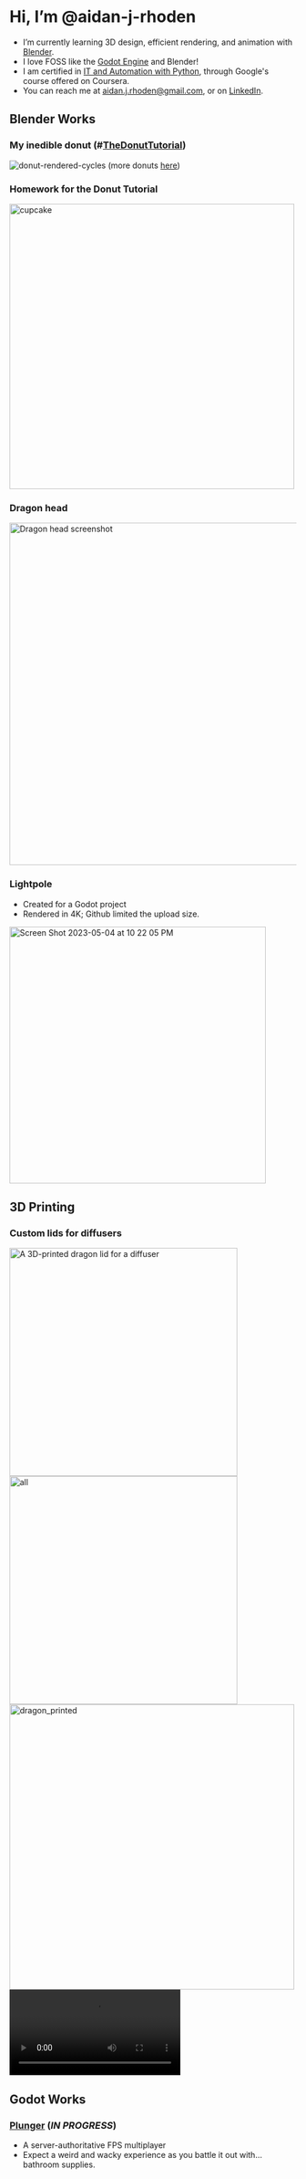 # Hi, I’m @aidan-j-rhoden
- I’m currently learning 3D design, efficient rendering, and animation with [Blender](https://www.blender.org).
- I love FOSS like the [Godot Engine](https://github.com/godotengine/godot) and Blender!
- I am certified in [IT and Automation with Python](https://www.coursera.org/account/accomplishments/specialization/certificate/49JQDZ8ZFN9J), through Google's course offered on Coursera.
- You can reach me at aidan.j.rhoden@gmail.com, or on [LinkedIn](https://www.linkedin.com/in/aidan-rhoden-562aa5255/).

## Blender Works
### My inedible donut (#[TheDonutTutorial](https://www.youtube.com/playlist?list=PLjEaoINr3zgFX8ZsChQVQsuDSjEqdWMAD))
![donut-rendered-cycles](https://user-images.githubusercontent.com/70079907/236369526-651af489-b38b-4c68-9072-c686b94570c4.png)
(more donuts [here](https://photos.app.goo.gl/aC7BMMU5P5ozMJSZ7))

### Homework for the Donut Tutorial
<img alt="cupcake" width="500" src="https://user-images.githubusercontent.com/70079907/236726772-ede1877d-5eca-4eb7-92b5-8d8fd893b28f.png">

### Dragon head
<img width="600" alt="Dragon head screenshot" src="https://user-images.githubusercontent.com/70079907/236369623-d05c6098-bd6c-4f7b-86e8-727a101b5770.png">

### Lightpole
- Created for a Godot project
- Rendered in 4K; Github limited the upload size.
<img width="450" alt="Screen Shot 2023-05-04 at 10 22 05 PM" src="https://user-images.githubusercontent.com/70079907/236371360-c7a40110-e4d7-48b7-a9ee-45ab5359c313.png">

## 3D Printing
### Custom lids for diffusers
<img width="400" alt="A 3D-printed dragon lid for a diffuser" src="https://user-images.githubusercontent.com/70079907/236529556-ab1a0b18-76f7-4422-ae3a-87803c86017a.jpeg">
<img width="400" alt="all" src="https://user-images.githubusercontent.com/70079907/236871020-b74a80ad-ed93-4d5e-819c-5e0e385b8c68.jpg">
<img height="500" alt="dragon_printed" src="https://user-images.githubusercontent.com/70079907/236871050-ed364c01-8749-41ef-91cc-8e2161bb00eb.jpg">
<video src="https://user-images.githubusercontent.com/70079907/236871072-f7d15b1d-a6d0-4be5-a296-ffee68227690.mp4"></video>

## Godot Works
### [Plunger](https://github.com/aidan-j-rhoden/plunger) (*IN PROGRESS*)
- A server-authoritative FPS multiplayer
- Expect a weird and wacky experience as you battle it out with... bathroom supplies.
